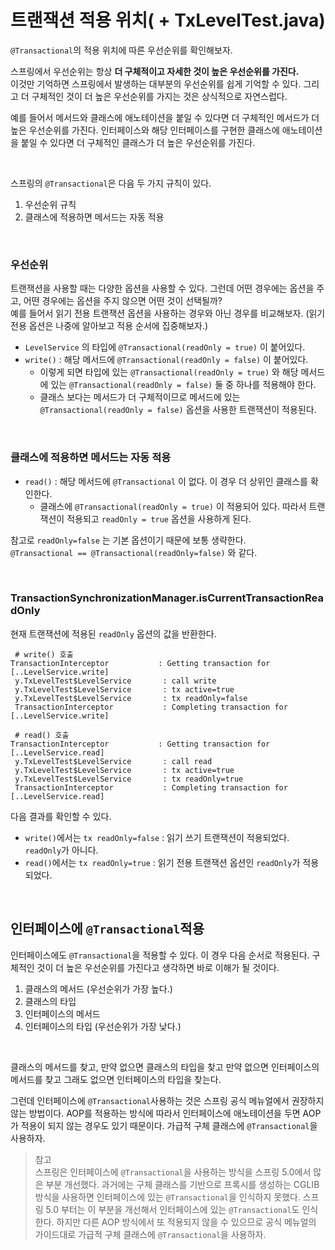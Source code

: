 # 트랜잭션 적용 위치( + TxLevelTest.java)
```@Transactional```의 적용 위치에 따른 우선순위를 확인해보자.

스프링에서 우선순위는 항상 **더 구체적이고 자세한 것이 높은 우선순위를 가진다.**<br>
이것만 기억하면 스프링에서 발생하는 대부분의 우선순위를 쉽게 기억할 수 있다. 그리고 더 구체적인 것이 더 높은 우선순위를 가지는 것은 상식적으로 자연스럽다.

예를 들어서 메서드와 클래스에 애노테이션을 붙일 수 있다면 더 구체적인 메서드가 더 높은 우선순위를 가진다.
인터페이스와 해당 인터페이스를 구현한 클래스에 애노테이션을 붙일 수 있다면 더 구체적인 클래스가 더 높은 우선순위를 가진다.

<br>

스프링의 ```@Transactional```은 다음 두 가지 규칙이 있다.
1. 우선순위 규칙
2. 클래스에 적용하면 메서드는 자동 적용

<br>

### 우선순위
트랜잭션을 사용할 때는 다양한 옵션을 사용할 수 있다. 그런데 어떤 경우에는 옵션을 주고, 어떤 경우에는 옵션을 주지 않으면 어떤 것이 선택될까?<br>
예를 들어서 읽기 전용 트랜잭션 옵션을 사용하는 경우와 아닌 경우를 비교해보자. (읽기 전용 옵션은 나중에 알아보고 적용 순서에 집중해보자.)
* ```LevelService``` 의 타입에 ```@Transactional(readOnly = true)``` 이 붙어있다.
* ```write()``` : 해당 메서드에 ```@Transactional(readOnly = false)``` 이 붙어있다.
  * 이렇게 되면 타입에 있는 ```@Transactional(readOnly = true)``` 와 해당 메서드에 있는 ```@Transactional(readOnly = false)``` 둘 중 하나를 적용해야 한다.
  * 클래스 보다는 메서드가 더 구체적이므로 메서드에 있는 ```@Transactional(readOnly = false)``` 옵션을 사용한 트랜잭션이 적용된다.

<br>

### 클래스에 적용하면 메서드는 자동 적용
* ```read()``` : 해당 메서드에 ```@Transactional``` 이 없다. 이 경우 더 상위인 클래스를 확인한다.
  * 클래스에 ```@Transactional(readOnly = true)``` 이 적용되어 있다. 따라서 트랜잭션이 적용되고 ```readOnly = true``` 옵션을 사용하게 된다.

참고로 ```readOnly=false``` 는 기본 옵션이기 때문에 보통 생략한다.<br>
```@Transactional == @Transactional(readOnly=false)``` 와 같다.

<br>

### TransactionSynchronizationManager.isCurrentTransactionReadOnly
현재 트랜잭션에 적용된 ```readOnly``` 옵션의 값을 반환한다.
```
 # write() 호출
TransactionInterceptor           : Getting transaction for 
[..LevelService.write]
 y.TxLevelTest$LevelService       : call write
 y.TxLevelTest$LevelService       : tx active=true
 y.TxLevelTest$LevelService       : tx readOnly=false
 TransactionInterceptor           : Completing transaction for 
[..LevelService.write]

 # read() 호출
TransactionInterceptor           : Getting transaction for [..LevelService.read]
 y.TxLevelTest$LevelService       : call read
 y.TxLevelTest$LevelService       : tx active=true
 y.TxLevelTest$LevelService       : tx readOnly=true
 TransactionInterceptor           : Completing transaction for 
[..LevelService.read]
```
다음 결과를 확인할 수 있다.
* ```write()```에서는 ```tx readOnly=false``` : 읽기 쓰기 트랜잭션이 적용되었다. ```readOnly```가 아니다.
* ```read()```에서는 ```tx readOnly=true``` : 읽기 전용 트랜잭션 옵션인 ```readOnly```가 적용되었다.

<br>

## 인터페이스에 ```@Transactional```적용
인터페이스에도 ```@Transactional```을 적용할 수 있다. 이 경우 다음 순서로 적용된다. 구체적인 것이 더 높은 우선순위를 가진다고 생각하면 바로 이해가 될 것이다.
1. 클래스의 메서드 (우선순위가 가장 높다.)
2. 클래스의 타입
3. 인터페이스의 메서드
4. 인터페이스의 타입 (우선순위가 가장 낮다.)

<br>

클래스의 메서드를 찾고, 만약 없으면 클래스의 타입을 찾고 만약 없으면 인터페이스의 메서드를 찾고 그래도 없으면 인터페이스의 타입을 찾는다.

그런데 인터페이스에 ```@Transactional```사용하는 것은 스프링 공식 메뉴얼에서 권장하지 않는 방법이다.
AOP를 적용하는 방식에 따라서 인터페이스에 애노테이션을 두면 AOP가 적용이 되지 않는 경우도 있기 때문이다. 가급적 구체 클래스에 ```@Transactional```을 사용하자.

> 참고<br>
> 스프링은 인터페이스에 ```@Transactional```을 사용하는 방식을 스프링 5.0에서 많은 부분 개선했다.
> 과거에는 구체 클래스를 기반으로 프록시를 생성하는 CGLIB 방식을 사용하면 인터페이스에 있는 ```@Transactional```을 인식하지 못했다.
> 스프링 5.0 부터는 이 부분을 개선해서 인터페이스에 있는 ```@Transactional```도 인식한다.
> 하지만 다른 AOP 방식에서 또 적용되지 않을 수 있으므로 공식 메뉴얼의 가이드대로 가급적 구체 클래스에 ```@Transactional```을 사용하자.